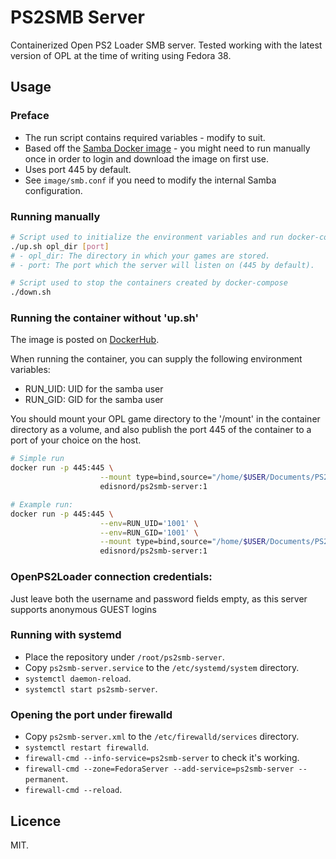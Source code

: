 # PS2SMB Server

Containerized Open PS2 Loader SMB server.
Tested working with the latest version of OPL at the time of writing using Fedora 38.

## Usage

### Preface

- The run script contains required variables - modify to suit.
- Based off the [Samba Docker image](https://hub.docker.com/r/dperson/samba) - you might need to run manually once in order to login and download the image on first use.
- Uses port 445 by default.
- See `image/smb.conf` if you need to modify the internal Samba configuration.

### Running manually

```bash
# Script used to initialize the environment variables and run docker-compose
./up.sh opl_dir [port]
# - opl_dir: The directory in which your games are stored.
# - port: The port which the server will listen on (445 by default).

# Script used to stop the containers created by docker-compose
./down.sh
```

### Running the container without 'up.sh'

The image is posted on [DockerHub](https://hub.docker.com/r/edisnord/ps2smb-server).

When running the container, you can supply the following environment variables:
- RUN_UID: UID for the samba user
- RUN_GID: GID for the samba user

You should mount your OPL game directory to the
'/mount' in the container directory as a volume, and also publish the port 445 of the container to a port of your choice on the host.

```bash
# Simple run
docker run -p 445:445 \
                    --mount type=bind,source="/home/$USER/Documents/PS2SMB",target="/mount" -d \
                    edisnord/ps2smb-server:1

# Example run:
docker run -p 445:445 \
                    --env=RUN_UID='1001' \
                    --env=RUN_GID='1001' \
                    --mount type=bind,source="/home/$USER/Documents/PS2SMB",target="/mount" -d \
                    edisnord/ps2smb-server:1
```

### OpenPS2Loader connection credentials:

Just leave both the username and password fields empty, as this server supports anonymous GUEST logins

### Running with systemd

- Place the repository under `/root/ps2smb-server`.
- Copy `ps2smb-server.service` to the `/etc/systemd/system` directory.
- `systemctl daemon-reload`.
- `systemctl start ps2smb-server`.

### Opening the port under firewalld

- Copy `ps2smb-server.xml` to the `/etc/firewalld/services` directory.
- `systemctl restart firewalld`.
- `firewall-cmd --info-service=ps2smb-server` to check it's working.
- `firewall-cmd --zone=FedoraServer --add-service=ps2smb-server --permanent`.
- `firewall-cmd --reload`.

## Licence

MIT.
